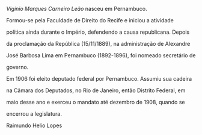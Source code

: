 

*Vigínio Marques Carneiro Leão* nasceu em Pernambuco.



Formou-se pela Faculdade de Direito do Recife e iniciou a atividade

política ainda durante o Império, defendendo a causa republicana. Depois

da proclamação da República (15/11/1889), na administração de Alexandre

José Barbosa Lima em Pernambuco (1892-1896), foi nomeado secretário de

governo.



Em 1906 foi eleito deputado federal por Pernambuco. Assumiu sua cadeira

na Câmara dos Deputados, no Rio de Janeiro, então Distrito Federal, em

maio desse ano e exerceu o mandato até dezembro de 1908, quando se

encerrou a legislatura.



Raimundo Helio Lopes



